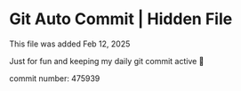 # Git Auto Commit | Hidden File

This file was added Feb 12, 2025

Just for fun and keeping my daily git commit active 🤪

commit number: 475939
